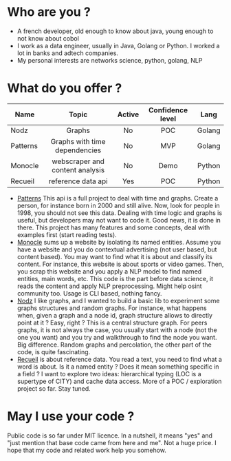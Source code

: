 # Who are you ? 

* A french developer, old enough to know about java, young enough to not know about cobol
* I work as a data engineer, usually in Java, Golang or Python. I worked a lot in banks and adtech companies.
* My personal interests are networks science, python, golang, NLP

# What do you offer ? 

|   Name   |   Topic  |   Active | Confidence level |   Lang |
|---    |:-:    |:-:    |:-:  |:-:   |
| Nodz | Graphs | No | POC | Golang |
| Patterns | Graphs with time dependencies | No | MVP | Golang |
| Monocle | webscraper and content analysis | No | Demo | Python |
| Recueil | reference data api | Yes | POC | Python |


* [Patterns](https://github.com/zefrenchwan/patterns) This api is a full project to deal with time and graphs. Create a person, for instance born in 2000 and still alive. Now, look for people in 1998, you should not see this data. Dealing with time logic and graphs is useful, but developers may not want to code it. Good news, it is done in there. This project has many features and some concepts, deal with examples first (start reading tests). 
* [Monocle](https://github.com/zefrenchwan/monocle) sums up a website by isolating its named entities. Assume you have a website and you do contextual advertising (not user based, but content based). You may want to find what it is about and classify its content. For instance, this website is about sports or video games. Then, you scrap this website and you apply a NLP model to find named entities, main words, etc. This code is the part before data science, it reads the content and apply NLP preprocessing. Might help osint community too. Usage is CLI based, nothing fancy. 
* [Nodz](https://github.com/zefrenchwan/nodz) I like graphs, and I wanted to build a basic lib to experiment some graphs structures and random graphs. For instance, what happens when, given a graph and a node id, graph structure allows to directly point at it ? Easy, right ? This is a central structure graph. For peers graphs, it is not always the case, you usually start with a node (not the one you want) and you try and walkthrough to find the node you want. Big difference. Random graphs and percolation, the other part of the code, is quite fascinating.
* [Recueil](https://github.com/zefrenchwan/recueil) is about reference data. You read a text, you need to find what a word is about. Is it a named entity ? Does it mean something specific in a field ? I want to explore two ideas: hierarchical typing (LOC is a supertype of CITY) and cache data access. More of a POC / exploration project so far. Stay tuned. 


# May I use your code ? 

Public code is so far under MIT licence. 
In a nutshell, it means "yes" and "just mention that base code came from here and me". Not a huge price. 
I hope that my code and related work help you somehow. 

